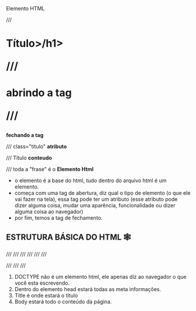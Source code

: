 Elemento HTML

/// <h1 class="titulo">Título>/h1>

/// <h1> **abrindo a tag**

/// </h1>  **fechando a tag**

/// class="titulo"  **atributo**

 /// Título **conteudo**

/// toda a "frase" é o **Elemento Html**

- o elemento é a base do html, tudo dentro do arquivo html é um elemento.
- começa com uma tag de abertura, diz qual o tipo de elemento (o que ele vai fazer na tela), essa tag pode ter um atributo (esse atributo pode dizer alguma coisa, mudar uma aparência, funcionalidade ou dizer alguma coisa ao navegador)
- por fim, temos a tag de fechamento.

## ESTRUTURA BÁSICA DO HTML :spider_web:

/// <!DOCTYPE HTML>
/// <html>
///    <head>
///        <meta>
///        <title></title>
///        <body>
            
///        </body>
///    </head>
/// </html> 

1. DOCTYPE não é um elemento html, ele apenas diz ao navegador o que você esta escrevendo.
2. Dentro do elemento head estará todas as meta informações.
3. Title é onde estará o título
4. Body estará todo o conteúdo da página.





